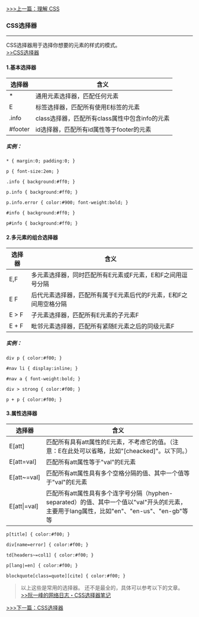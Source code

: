 [>>>上一篇：理解 CSS](../../lib/CSS/理解CSS.md)

### CSS选择器
---
CSS选择器用于选择你想要的元素的样式的模式。  
[>>CSS选择器](https://www.runoob.com/cssref/css-selectors.html)

#### 1.基本选择器  

| 选择器 | 含义 |  
| ---- | ---- |
| * | 通用元素选择器，匹配任何元素 |
| E	| 标签选择器，匹配所有使用E标签的元素 |
| .info |	class选择器，匹配所有class属性中包含info的元素 |
| #footer |	id选择器，匹配所有id属性等于footer的元素 |

##### 实例：
```
* { margin:0; padding:0; }

p { font-size:2em; }

.info { background:#ff0; }

p.info { background:#ff0; }

p.info.error { color:#900; font-weight:bold; }

#info { background:#ff0; }

p#info { background:#ff0; }
```

#### 2.多元素的组合选择器
| 选择器	| 含义 |
| ---- | ---- |
| E,F	| 多元素选择器，同时匹配所有E元素或F元素，E和F之间用逗号分隔 |
| E F	| 后代元素选择器，匹配所有属于E元素后代的F元素，E和F之间用空格分隔 |
| E > F	| 子元素选择器，匹配所有E元素的子元素F |
| E + F	| 毗邻元素选择器，匹配所有紧随E元素之后的同级元素F |

##### 实例：
```
div p { color:#f00; }

#nav li { display:inline; }

#nav a { font-weight:bold; }

div > strong { color:#f00; }

p + p { color:#f00; }
```

#### 3.属性选择器
| 选择器 |	含义|
| ---- | ---- |
|	E[att] |	匹配所有具有att属性的E元素，不考虑它的值。（注意：E在此处可以省略，比如"[cheacked]"。以下同。）|
|	E[att=val] | 匹配所有att属性等于"val"的E元素 |
|	E[att~=val] |	匹配所有att属性具有多个空格分隔的值、其中一个值等于"val"的E元素|
|	E[att\|=val] |	匹配所有att属性具有多个连字号分隔（hyphen-separated）的值、其中一个值以"val"开头的E元素，主要用于lang属性，比如"en"、"en-us"、"en-gb"等等|

```
p[title] { color:#f00; }

div[name=error] { color:#f00; }

td[headers~=col1] { color:#f00; }

p[lang|=en] { color:#f00; }

blockquote[class=quote][cite] { color:#f00; }
```

>以上这些是常用的选择器。
还不是最全的，具体可以参考以下的文章。  
[>>阮一峰的网络日志・CSS选择器笔记](http://www.ruanyifeng.com/blog/2009/03/css_selectors.html)

[>>>下一篇：CSS选择器](../../lib/CSS/CSS选择器.md)
